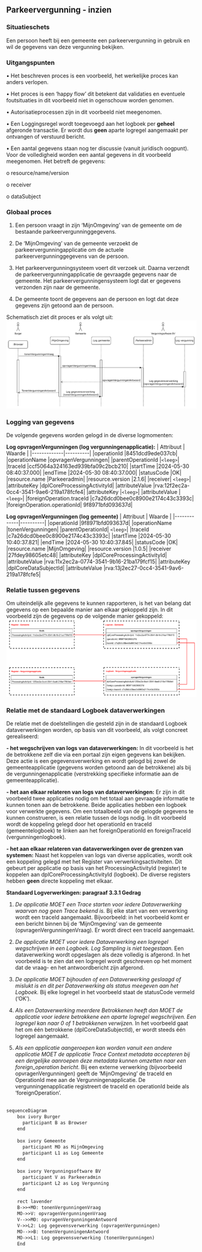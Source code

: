 ## Parkeervergunning - inzien
### Situatieschets
Een persoon heeft bij een gemeente een parkeervergunning in gebruik en wil de gegevens van deze vergunning bekijken.

### Uitgangspunten
•	Het beschreven proces is een voorbeeld, het werkelijke proces kan anders verlopen.

•	Het proces is een ‘happy flow’ dit betekent dat validaties en eventuele foutsituaties in dit voorbeeld niet in ogenschouw worden genomen.

•	Autorisatieprocessen zijn in dit voorbeeld niet meegenomen.

•	Een Loggingsregel wordt toegevoegd aan het logboek per **geheel** afgeronde transactie. Er wordt dus **geen** aparte logregel aangemaakt per ontvangen of verstuurd bericht.

•	Een aantal gegevens staan nog ter discussie (vanuit juridisch oogpunt). Voor de volledigheid worden een aantal gegevens in dit voorbeeld meegenomen. Het betreft de gegevens:

o	resource/name/version

o	receiver

o	dataSubject

### Globaal proces
1.	Een persoon vraagt in zijn ‘MijnOmgeving’ van de gemeente om de bestaande parkeervergunninggegevens.
   
2.	De ‘MijnOmgeving’ van de gemeente verzoekt de parkeervergunningapplicatie om de actuele parkeervergunninggegevens van de persoon.

3.	Het parkeervergunningsysteem voert dit verzoek uit. Daarna verzendt de parkeervergunningapplicatie de gevraagde gegevens naar de gemeente. Het parkeervergunningensysteem logt dat er gegevens verzonden zijn naar de gemeente.

4.	De gemeente toont de gegevens aan de persoon en logt dat deze gegevens zijn getoond aan de persoon.

Schematisch ziet dit proces er als volgt uit:
![Alt text](./medias/Parkeervergunning_Inzien_SchematischProces.png)

### Logging van gegevens
De volgende gegevens worden gelogd in de diverse logmomenten:

**Log opvragenVergunningen (log vergunningenapplicatie):**
| Attribuut   | Waarde   |
|-------------|----------|
|operationId	|8451dcd9ede037cb|
|operationName	|opvragenVergunningen|
|parentOperationId	|`<leeg>`|
|traceId	|ccf5064a324163ed939bfa09c2bcb210|
|startTime	|2024-05-30 08:40:37.000|
|endTime	|2024-05-30 08:40:37.000|
|statusCode	|OK|
|resource.name	|Parkeeradmin|
|resource.version	|2.1.6|
|receiver|	`<leeg>`|
|attributeKey	|dplCoreProcessingActivityId|
|attributeValue	|rva:12f2ec2a-0cc4-3541-9ae6-219a178fcfe4|
|attributeKey	|`<leeg>`|
|attributeValue	|`<leeg>`|
|foreignOperation.traceId	|c7a26dcd0bee0c8900e2174c43c3393c|
|foreignOperation.operationId|	9f8971bfd093637d|

**Log opvragenVergunningen (log gemeente)**
| Attribuut   | Waarde   |
|-------------|----------|
|operationId	|9f8971bfd093637d|
|operationName	|tonenVergunningen|
|parentOperationId|	`<leeg>`|
|traceId	|c7a26dcd0bee0c8900e2174c43c3393c|
|startTime	|2024-05-30 10:40:37.821|
|endTime	|2024-05-30 10:40:37.845|
|statusCode	|OK|
|resource.name	|MijnOmgeving|
|resource.version	|1.0.5|
|receiver	|27fdey98605etc48|
|attributeKey	|dplCoreProcessingActivityId|
|attributeValue	|rva:11x2ec2a-0774-3541-9b16-21ba179fcf15|
|attributeKey	|dplCoreDataSubjectId|
|attributeValue	|rva:13j2ec27-0cc4-3541-9av6-219a178fcfe5|

### Relatie tussen gegevens

Om uiteindelijk alle gegevens te kunnen rapporteren, is het van belang dat gegevens op een bepaalde manier aan elkaar gekoppeld zijn. In dit voorbeeld zijn de gegevens op de volgende manier gekoppeld:
![Alt text](./medias/Parkeervergunning_Inzien_RelatieGegevens.png)

### Relatie met de standaard Logboek dataverwerkingen
De relatie met de doelstellingen die gesteld zijn in de standaard Logboek dataverwerkingen worden, op basis van dit voorbeeld, als volgt concreet gerealiseerd:

**- het wegschrijven van logs van dataverwerkingen:** In dit voorbeeld is het de betrokkene zelf die via een portaal zijn eigen gegevens kan bekijken. Deze actie is een gegevensverwerking en wordt gelogd bij zowel de gemeenteapplicatie (gegevens worden getoond aan de betrokkene) als bij de vergunningenapplicatie (verstrekking specifieke informatie aan de gemeenteapplicatie).

**- het aan elkaar relateren van logs van dataverwerkingen:** Er zijn in dit voorbeeld twee applicaties nodig om het totaal aan gevraagde informatie te kunnen tonen aan de betrokkene. Beide applicaties hebben een logboek voor verwerkte gegevens. Om een totaalbeeld van de gelogde gegevens te kunnen construeren, is een relatie tussen de logs nodig. In dit voorbeeld wordt de koppeling gelegd door het operationId en traceId (gemeentelogboek) te linken aan het foreignOperationId en foreignTraceId (vergunningenlogboek).

**- het aan elkaar relateren van dataverwerkingen over de grenzen van systemen:** Naast het koppelen van logs van diverse applicaties, wordt ook een koppeling gelegd met het Register van verwerkingsactiviteiten. Dit gebeurt per applicatie op basis van het ProcessingActivityId (register) te koppelen aan dplCoreProcessingActivityId (logboek). De diverse registers hebben **geen** directe koppeling met elkaar.

**Standaard Logverwerkingen: paragraaf 3.3.1 Gedrag**

1. *De applicatie MOET een Trace starten voor iedere Dataverwerking waarvan nog geen Trace bekend is.* Bij elke start van een verwerking wordt een traceId aangemaakt. Bijvoorbeeld: in het voorbeeld komt er een bericht binnen bij de ‘MijnOmgeving’ van de gemeente (opvragenVergunningenVraag). Er wordt direct een traceId aangemaakt.

2. *De applicatie MOET voor iedere Dataverwerking een logregel wegschrijven in een Logboek. Log Sampling is niet toegestaan.* Een dataverwerking wordt opgeslagen als deze volledig is afgerond. In het voorbeeld is te zien dat een logregel wordt geschreven op het moment dat de vraag- en het antwoordbericht zijn afgerond.

3. *De applicatie MOET bijhouden of een Dataverwerking geslaagd of mislukt is en dit per Dataverwerking als status meegeven aan het Logboek.* Bij elke logregel in het voorbeeld staat de statusCode vermeld (‘OK’).

4. *Als een Dataverwerking meerdere Betrokkenen heeft dan MOET de applicatie voor iedere betrokkene een aparte logregel wegschrijven. Een logregel kan naar 0 of 1 betrokkenen verwijzen.* In het voorbeeld gaat het om één betrokkene (dplCoreDataSubjectId), er wordt steeds één logregel aangemaakt.

5. *Als een applicatie aangeroepen kan worden vanuit een andere applicatie MOET de applicatie Trace Context metadata accepteren bij een dergelijke aanroepen deze metadata kunnen omzetten naar een foreign_operation bericht.* Bij een externe verwerking (bijvoorbeeld opvragenVergunningen) geeft de ‘MijnOmgeving’ de traceId en OperationId mee aan de Vergunningenapplicatie. De vergunningenapplicatie registreert de traceId en operationId beide als ‘foreignOperation’.

```mermaid

sequenceDiagram
    box ivory Burger
      participant B as Browser
    end
 
    box ivory Gemeente 
      participant MO as MijnOmgeving
      participant L1 as Log Gemeente
    end 

    box ivory Vergunningsoftware BV
      participant V as Parkeeradmin
      participant L2 as Log Vergunning
    end 

    rect lavender
    B->>+MO: tonenVergunningenVraag
    MO->>V: opvragenVergunningenVraag
    V-->>MO: opvragenVergunningenAntwoord
    V->>L2: Log gegevensverwerking (opvragenVergunningen)
    MO-->>B: tonenVergunningenAntwoord
    MO->>L1: Log gegevensverwerking (tonenVergunningen)
    End
```
